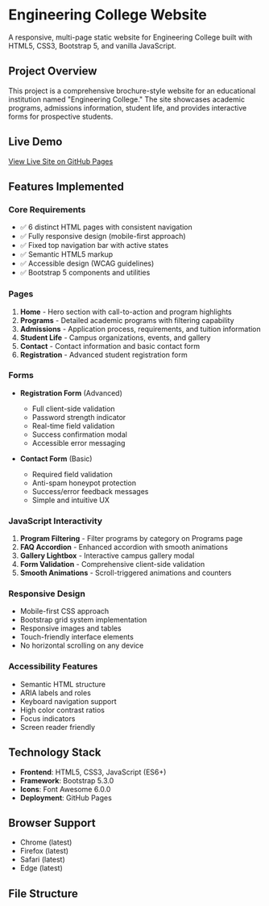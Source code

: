 # Engineering College Website

A responsive, multi-page static website for Engineering College built with HTML5, CSS3, Bootstrap 5, and vanilla JavaScript.

## Project Overview

This project is a comprehensive brochure-style website for an educational institution named "Engineering College." The site showcases academic programs, admissions information, student life, and provides interactive forms for prospective students.

## Live Demo

[View Live Site on GitHub Pages](https://your-username.github.io/engineering-college/)

## Features Implemented

### Core Requirements
- ✅ 6 distinct HTML pages with consistent navigation
- ✅ Fully responsive design (mobile-first approach)
- ✅ Fixed top navigation bar with active states
- ✅ Semantic HTML5 markup
- ✅ Accessible design (WCAG guidelines)
- ✅ Bootstrap 5 components and utilities

### Pages
1. **Home** - Hero section with call-to-action and program highlights
2. **Programs** - Detailed academic programs with filtering capability
3. **Admissions** - Application process, requirements, and tuition information
4. **Student Life** - Campus organizations, events, and gallery
5. **Contact** - Contact information and basic contact form
6. **Registration** - Advanced student registration form

### Forms
- **Registration Form** (Advanced)
  - Full client-side validation
  - Password strength indicator
  - Real-time field validation
  - Success confirmation modal
  - Accessible error messaging

- **Contact Form** (Basic)
  - Required field validation
  - Anti-spam honeypot protection
  - Success/error feedback messages
  - Simple and intuitive UX

### JavaScript Interactivity
1. **Program Filtering** - Filter programs by category on Programs page
2. **FAQ Accordion** - Enhanced accordion with smooth animations
3. **Gallery Lightbox** - Interactive campus gallery modal
4. **Form Validation** - Comprehensive client-side validation
5. **Smooth Animations** - Scroll-triggered animations and counters

### Responsive Design
- Mobile-first CSS approach
- Bootstrap grid system implementation
- Responsive images and tables
- Touch-friendly interface elements
- No horizontal scrolling on any device

### Accessibility Features
- Semantic HTML structure
- ARIA labels and roles
- Keyboard navigation support
- High color contrast ratios
- Focus indicators
- Screen reader friendly

## Technology Stack

- **Frontend**: HTML5, CSS3, JavaScript (ES6+)
- **Framework**: Bootstrap 5.3.0
- **Icons**: Font Awesome 6.0.0
- **Deployment**: GitHub Pages

## Browser Support

- Chrome (latest)
- Firefox (latest)
- Safari (latest)
- Edge (latest)

## File Structure
